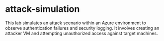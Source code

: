 # attack-simulation
This lab simulates an attack scenario within an Azure environment to observe authentication failures and security logging. It involves creating an attacker VM and attempting unauthorized access against target machines.
